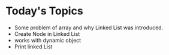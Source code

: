 # Today's Topics

- Some problem of array and why Linked List was introduced.
- Create Node in Linked List
- works with dynamic object
- Print linked List
